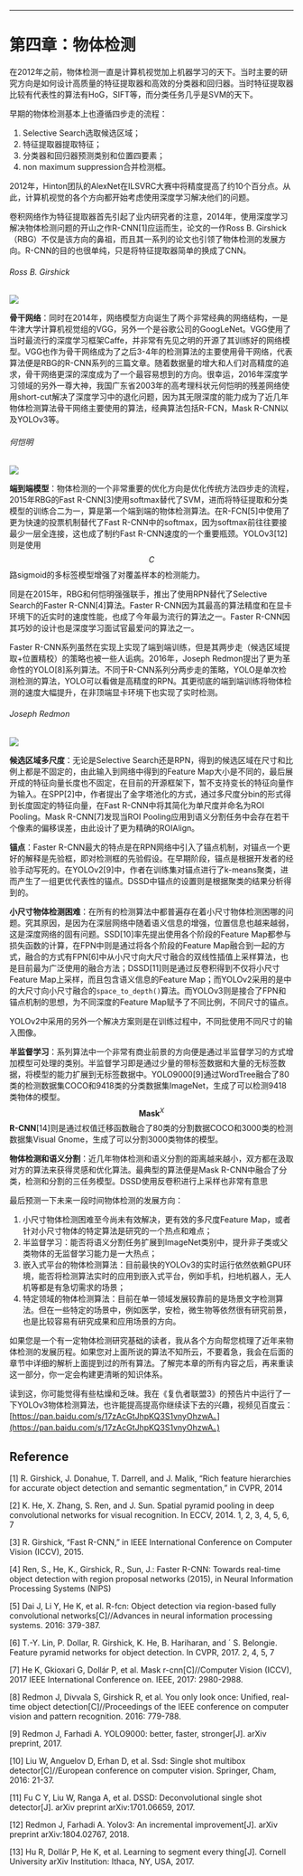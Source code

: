 
---

# 第四章：物体检测

在2012年之前，物体检测一直是计算机视觉加上机器学习的天下。当时主要的研究方向是如何设计高质量的特征提取器和高效的分类器和回归器。当时特征提取器比较有代表性的算法有HoG，SIFT等，而分类任务几乎是SVM的天下。

早期的物体检测基本上也遵循四步走的流程：

1. Selective Search选取候选区域；
2. 特征提取器提取特征；
3. 分类器和回归器预测类别和位置四要素；
4. non maximum suppression合并检测框。

2012年，Hinton团队的AlexNet在ILSVRC大赛中将精度提高了约10个百分点。从此，计算机视觉的各个方向都开始考虑使用深度学习解决他们的问题。

卷积网络作为特征提取器首先引起了业内研究者的注意，2014年，使用深度学习解决物体检测问题的开山之作R-CNN\[1\]应运而生，论文的一作Ross B. Girshick（RBG）不仅是该方向的鼻祖，而且其一系列的论文也引领了物体检测的发展方向。R-CNN的目的也很单纯，只是将特征提取器简单的换成了CNN。

###### Ross B. Girshick

![](/assets/ObjectDetection_1.png)

**骨干网络**：同时在2014年，网络模型方向诞生了两个非常经典的网络结构，一是牛津大学计算机视觉组的VGG，另外一个是谷歌公司的GoogLeNet。VGG使用了当时最流行的深度学习框架Caffe，并非常有先见之明的开源了其训练好的网络模型。VGG也作为骨干网络成为了之后3-4年的检测算法的主要使用骨干网络，代表算法便是RBG的R-CNN系列的三篇文章。随着数据量的增大和人们对高精度的追求，骨干网络更深的深度成为了一个最容易想到的方向。很幸运，2016年深度学习领域的另外一尊大神，我国广东省2003年的高考理科状元何恺明的残差网络使用short-cut解决了深度学习中的退化问题，因为其无限深度的能力成为了近几年物体检测算法骨干网络主要使用的算法，经典算法包括R-FCN，Mask R-CNN以及YOLOv3等。

###### 何恺明

![](/assets/ObjectDetection_2.png)

**端到端模型**：物体检测的一个非常重要的优化方向是优化传统方法四步走的流程，2015年RBG的Fast R-CNN\[3\]使用softmax替代了SVM，进而将特征提取和分类模型的训练合二为一，算是第一个端到端的物体检测算法。在R-FCN\[5\]中使用了更为快速的投票机制替代了Fast R-CNN中的softmax，因为softmax前往往要接最少一层全连接，这也成了制约Fast R-CNN速度的一个重要瓶颈。YOLOv3\[12\]则是使用$$C$$路sigmoid的多标签模型增强了对覆盖样本的检测能力。

同是在2015年，RBG和何恺明强强联手，推出了使用RPN替代了Selective Search的Faster R-CNN\[4\]算法。Faster R-CNN因为其最高的算法精度和在显卡环境下的近实时的速度性能，也成了今年最为流行的算法之一。Faster R-CNN因其巧妙的设计也是深度学习面试官最爱问的算法之一。

Faster R-CNN系列虽然在实现上实现了端到端训练，但是其两步走（候选区域提取+位置精校）的策略也被一些人诟病。2016年，Joseph Redmon提出了更为革命性的YOLO\[8\]系列算法。不同于R-CNN系列分两步走的策略，YOLO是单次检测检测的算法，YOLO可以看做是高精度的RPN。其更彻底的端到端训练将物体检测的速度大幅提升，在非顶端显卡环境下也实现了实时检测。

###### Joseph Redmon

![](/assets/ObjectDetection_3.png)

**候选区域多尺度**：无论是Selective Search还是RPN，得到的候选区域在尺寸和比例上都是不固定的，由此输入到网络中得到的Feature Map大小是不同的，最后展开成的特征向量长度也不固定，在目前的开源框架下，暂不支持变长的特征向量作为输入。在SPP\[2\]中，作者提出了金字塔池化的方式，通过多尺度分bin的形式得到长度固定的特征向量，在Fast R-CNN中将其简化为单尺度并命名为ROI Pooling。Mask R-CNN\[7\]发现当ROI Pooling应用到语义分割任务中会存在若干个像素的偏移误差，由此设计了更为精确的ROIAlign。

**锚点**：Faster R-CNN最大的特点是在RPN网络中引入了锚点机制，对锚点一个更好的解释是先验框，即对检测框的先验假设。在早期阶段，锚点是根据开发者的经验手动写死的。在YOLOv2\[9\]中，作者在训练集对锚点进行了k-means聚类，进而产生了一组更优代表性的锚点。DSSD中锚点的设置则是根据聚类的结果分析得到的。

**小尺寸物体检测困难**：在所有的检测算法中都普遍存在着小尺寸物体检测困哪的问题。究其原因，是因为在深层网络中随着语义信息的增强，位置信息也越来越弱，这是深度网络的固有问题。SSD\[10\]率先提出使用各个阶段的Feature Map都参与损失函数的计算，在FPN中则是通过将各个阶段的Feature Map融合到一起的方式，融合的方式有FPN\[6\]中从小尺寸向大尺寸融合的双线性插值上采样算法，也是目前最为广泛使用的融合方法；DSSD\[11\]则是通过反卷积得到不仅将小尺寸Feature Map上采样，而且包含语义信息的Feature Map；而YOLOv2采用的是中的大尺寸向小尺寸融合的`space_to_depth()`算法。而YOLOv3则是接合了FPN和锚点机制的思想，为不同深度的Feature Map赋予了不同比例，不同尺寸的锚点。

YOLOv2中采用的另外一个解决方案则是在训练过程中，不同批使用不同尺寸的输入图像。

**半监督学习**：系列算法中一个非常有商业前景的方向便是通过半监督学习的方式增加模型可处理的类别。半监督学习即是通过少量的带标签数据和大量的无标签数据，将模型的能力扩展到无标签数据中。YOLO9000\[9\]通过WordTree融合了80类的检测数据集COCO和9418类的分类数据集ImageNet，生成了可以检测9418类物体的模型。$$\mathbf{Mask}^X$$ **R-CNN**\[14\]则是通过权值迁移函数融合了80类的分割数据COCO和3000类的检测数据集Visual Gnome，生成了可以分割3000类物体的模型。

**物体检测和语义分割**：近几年物体检测和语义分割的距离越来越小，双方都在汲取对方的算法来获得灵感和优化算法。最典型的算法便是Mask R-CNN中融合了分类，检测和分割的三任务模型。DSSD使用反卷积进行上采样也非常有意思

最后预测一下未来一段时间物体检测的发展方向：

1. 小尺寸物体检测困难至今尚未有效解决，更有效的多尺度Feature Map，或者针对小尺寸物体的特定算法是研究的一个热点和难点；
2. 半监督学习：能否将语义分割任务扩展到ImageNet类别中，提升非子类或父类物体的无监督学习能力是一大热点；
3. 嵌入式平台的物体检测算法：目前最快的YOLOv3的实时运行依然依赖GPU环境，能否将检测算法实时的应用到嵌入式平台，例如手机，扫地机器人，无人机等都是有急切需求的场景；
4. 特定领域的物体检测算法：目前在单一领域发展较靠前的是场景文字检测算法。但在一些特定的场景中，例如医学，安检，微生物等依然很有研究前景，也是比较容易有研究成果和应用场景的方向。

如果您是一个有一定物体检测研究基础的读者，我从各个方向帮您梳理了近年来物体检测的发展历程。如果您对上面所说的算法不知所云，不要着急，我会在后面的章节中详细的解析上面提到过的所有算法。了解完本章的所有内容之后，再来重读这一部分，你一定会构建更清晰的知识体系。

读到这，你可能觉得有些枯燥和乏味。我在《复仇者联盟3》的预告片中运行了一下YOLOv3物体检测算法，也许能提高提高你继续读下去的兴趣，视频见百度云：[https://pan.baidu.com/s/17zAcGtJhpKQ3S1vnyOhzwA。](https://pan.baidu.com/s/17zAcGtJhpKQ3S1vnyOhzwA。)

## Reference

\[1\] R. Girshick, J. Donahue, T. Darrell, and J. Malik, “Rich feature hierarchies for accurate object detection and semantic segmentation,” in CVPR, 2014

\[2\] K. He, X. Zhang, S. Ren, and J. Sun. Spatial pyramid pooling in deep convolutional networks for visual recognition. In ECCV, 2014. 1, 2, 3, 4, 5, 6, 7

\[3\] R. Girshick, “Fast R-CNN,” in IEEE International Conference on Computer Vision \(ICCV\), 2015.

\[4\] Ren, S., He, K., Girshick, R., Sun, J.: Faster R-CNN: Towards real-time object detection with region proposal networks \(2015\), in Neural Information Processing Systems \(NIPS\)

\[5\] Dai J, Li Y, He K, et al. R-fcn: Object detection via region-based fully convolutional networks\[C\]//Advances in neural information processing systems. 2016: 379-387.

\[6\] T.-Y. Lin, P. Dollar, R. Girshick, K. He, B. Hariharan, and ´ S. Belongie. Feature pyramid networks for object detection. In CVPR, 2017. 2, 4, 5, 7

\[7\] He K, Gkioxari G, Dollár P, et al. Mask r-cnn\[C\]//Computer Vision \(ICCV\), 2017 IEEE International Conference on. IEEE, 2017: 2980-2988.

\[8\] Redmon J, Divvala S, Girshick R, et al. You only look once: Unified, real-time object detection\[C\]//Proceedings of the IEEE conference on computer vision and pattern recognition. 2016: 779-788.

\[9\] Redmon J, Farhadi A. YOLO9000: better, faster, stronger\[J\]. arXiv preprint, 2017.

\[10\] Liu W, Anguelov D, Erhan D, et al. Ssd: Single shot multibox detector\[C\]//European conference on computer vision. Springer, Cham, 2016: 21-37.

\[11\] Fu C Y, Liu W, Ranga A, et al. DSSD: Deconvolutional single shot detector\[J\]. arXiv preprint arXiv:1701.06659, 2017.

\[12\] Redmon J, Farhadi A. Yolov3: An incremental improvement\[J\]. arXiv preprint arXiv:1804.02767, 2018.

\[13\] Hu R, Dollár P, He K, et al. Learning to segment every thing\[J\]. Cornell University arXiv Institution: Ithaca, NY, USA, 2017.

